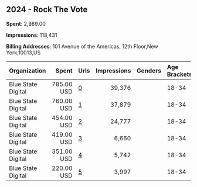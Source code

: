## 2024 - Rock The Vote 
**Spent**: 2,989.00

**Impressions**: 118,431

**Billing Addresses**: 101 Avenue of the Americas, 12th Floor,New York,10013,US

|Organization|Spent|Urls|Impressions|Genders|Age Brackets|Country Codes|
|:---|---:|:---|---:|:---|:---|:---|
|Blue State Digital|785.00 USD|[0](https://www.snap.com/political-ads/asset/f1bbd35845d49c647e013e7fcd4ea260cfebebbc156aeff81f2f2a0f43f78519?mediaType=jpeg)|39,376||18-34|united states|
|Blue State Digital|760.00 USD|[1](https://www.snap.com/political-ads/asset/a3709e2a8517047d2ede3a28acdf79d6b73a513880b54fea6c247fc71e295d7c?mediaType=jpeg)|37,879||18-34|united states|
|Blue State Digital|454.00 USD|[2](https://www.snap.com/political-ads/asset/91797a0bab5d719d0c961d2869611123fd1d24de5c9b1d6ad35b487a14b0a055?mediaType=jpeg)|24,777||18-34|united states|
|Blue State Digital|419.00 USD|[3](https://www.snap.com/political-ads/asset/1e737dd6be2bcb6e7401ba7f0c9299ab2ca042bd300f8ee18f5269bc471b34bb?mediaType=jpeg)|6,660||18-34|united states|
|Blue State Digital|351.00 USD|[4](https://www.snap.com/political-ads/asset/f1bbd35845d49c647e013e7fcd4ea260cfebebbc156aeff81f2f2a0f43f78519?mediaType=jpeg)|5,742||18-34|united states|
|Blue State Digital|220.00 USD|[5](https://www.snap.com/political-ads/asset/a99232a97b2a3231f5027dfde4292c20ed310c382f4110792db6fc21699b12e9?mediaType=jpeg)|3,997||18-34|united states|
